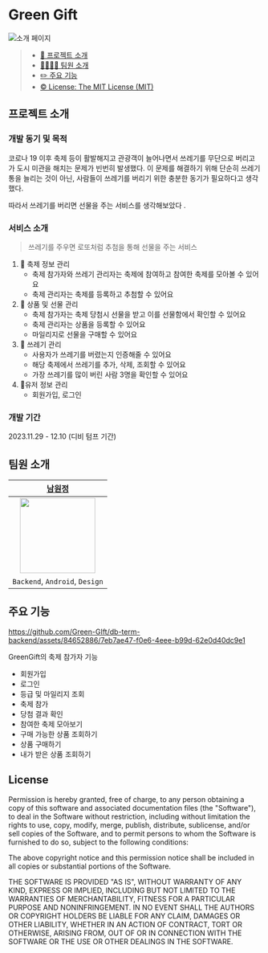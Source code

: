 # Green Gift
![소개 페이지](https://github.com/Green-GIft/db-term-backend/assets/84652886/57670380-35e4-4ce9-a8b6-55ecf768b674)
> - [📌 프로젝트 소개](#프로젝트-소개)
> - [👩‍👩‍👧‍👧 팀원 소개](#팀원-소개)
> - [✏️ 주요 기능](#주요-기능)
> - [©️ License: The MIT License (MIT)](#license)

## 프로젝트 소개

### 개발 동기 및 목적
코로나 19 이후 축제 등이 활발해지고 관광객이 늘어나면서 쓰레기를 무단으로 버리고 가 도시 미관을 해치는 문제가 빈번히 발생했다. 이 문제를 해결하기 위해 단순히 쓰레기통을 늘리는 것이 아닌, 사람들이 쓰레기를 버리기 위한 충분한 동기가 필요하다고 생각했다.  

따라서 쓰레기를 버리면 선물을 주는 서비스를 생각해보았다 .

### 서비스 소개
> 쓰레기를 주우면 로또처럼 추첨을 통해 선물을 주는 서비스

1. 🎉 축제 정보 관리
    - 축제 참가자와 쓰레기 관리자는 축제에 참여하고 참여한 축제를 모아볼 수 있어요
    - 축제 관리자는 축제를 등록하고 추첨할 수 있어요
2. 🎁 상품 및 선물 관리
    - 축제 참가자는 축제 당첨시 선물을 받고 이를 선물함에서 확인할 수 있어요
    - 축제 관리자는 상품을 등록할 수 있어요
    - 마일리지로 선물을 구매할 수 있어요
3. 🚮 쓰레기 관리
   - 사용자가 쓰레기를 버렸는지 인증해줄 수 있어요
   - 해당 축제에서 쓰레기를 추가, 삭제, 조회할 수 있어요
   - 가장 쓰레기를 많이 버린 사람 3명을 확인할 수 있어요
4. 👤유저 정보 관리
    - 회원가입, 로그인


### 개발 기간
2023.11.29 - 12.10 (디비 텀프 기간)

## 팀원 소개

|   [남원정](https://github.com/1jeongg)      |
|:----------------------------------------------:|
|   <img src="https://github.com/1jeongg.png" width = 150> |
| `Backend`, `Android`, `Design` |

## 주요 기능

https://github.com/Green-GIft/db-term-backend/assets/84652886/7eb7ae47-f0e6-4eee-b99d-62e0d40dc9e1

GreenGift의 축제 참가자 기능

- 회원가입
- 로그인
- 등급 및 마일리지 조회
- 축제 참가
- 당첨 결과 확인
- 참여한 축제 모아보기
- 구매 가능한 상품 조회하기
- 상품 구매하기
- 내가 받은 상품 조회하기

## License

Permission is hereby granted, free of charge, to any person obtaining a copy of this software and associated documentation files (the "Software"), to deal in the Software without restriction, including without limitation the rights to use, copy, modify, merge, publish, distribute, sublicense, and/or sell copies of the Software, and to permit persons to whom the Software is furnished to do so, subject to the following conditions:

The above copyright notice and this permission notice shall be included in all copies or substantial portions of the Software.

THE SOFTWARE IS PROVIDED "AS IS", WITHOUT WARRANTY OF ANY KIND, EXPRESS OR IMPLIED, INCLUDING BUT NOT LIMITED TO THE WARRANTIES OF MERCHANTABILITY, FITNESS FOR A PARTICULAR PURPOSE AND NONINFRINGEMENT. IN NO EVENT SHALL THE AUTHORS OR COPYRIGHT HOLDERS BE LIABLE FOR ANY CLAIM, DAMAGES OR OTHER LIABILITY, WHETHER IN AN ACTION OF CONTRACT, TORT OR OTHERWISE, ARISING FROM, OUT OF OR IN CONNECTION WITH THE SOFTWARE OR THE USE OR OTHER DEALINGS IN THE SOFTWARE.

